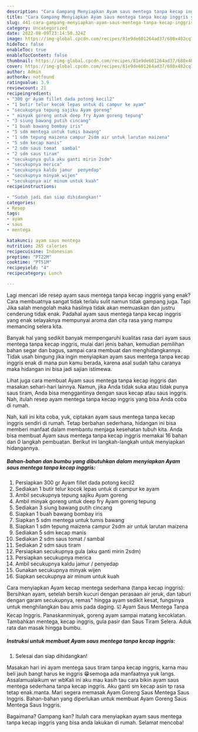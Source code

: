 ```yaml
---
description: "Cara Gampang Menyiapkan Ayam saus mentega tanpa kecap inggris yang Sempurna, Buat Buka Puasa}"
title: "Cara Gampang Menyiapkan Ayam saus mentega tanpa kecap inggris yang Sempurna, Buat Buka Puasa}"
slug: 441-cara-gampang-menyiapkan-ayam-saus-mentega-tanpa-kecap-inggris-yang-sempurna-buat-buka-puasa
category: Uncategorized
date: 2022-08-09T23:14:50.324Z
image: https://img-global.cpcdn.com/recipes/81e9de601264ad37/680x482cq70/ayam-saus-mentega-tanpa-kecap-inggris-foto-resep-utama.jpg
hideToc: false
enableToc: true
enableTocContent: false
thumbnail: https://img-global.cpcdn.com/recipes/81e9de601264ad37/680x482cq70/ayam-saus-mentega-tanpa-kecap-inggris-foto-resep-utama.jpg
cover: https://img-global.cpcdn.com/recipes/81e9de601264ad37/680x482cq70/ayam-saus-mentega-tanpa-kecap-inggris-foto-resep-utama.jpg
author: Admin
authorAv: notfound
ratingvalue: 3.9
reviewcount: 21
recipeingredient:
- "300 gr Ayam fillet dada potong kecil2"
- "1 butir telur kocok lepas untuk di campur ke ayam"
- "secukupnya tepung sajiku Ayam goreng"
- " minyak goreng untuk deep fry Ayam goreng tepung"
- "3 siung bawang putih cincang"
- "1 buah bawang bombay iris"
- "5 sdm mentega untuk tumis bawang"
- "1 sdm tepung maizena campur 2sdm air untuk larutan maizena"
- "5 sdm kecap manis"
- "2 sdm saus tomat  sambal"
- "2 sdm saus tiram"
- "secukupnya gula aku ganti mirin 2sdm"
- "secukupnya merica"
- "secukupnya kaldu jamur  penyedap"
- "secukupnya minyak wijen"
- "secukupnya air minum untuk kuah"
recipeinstructions:

- "Sudah jadi dan siap dihidangkan!"
categories:
- Resep
tags:
- ayam
- saus
- mentega

katakunci: ayam saus mentega 
nutrition: 265 calories
recipecuisine: Indonesian
preptime: "PT22M"
cooktime: "PT51M"
recipeyield: "4"
recipecategory: Lunch

---
```



Lagi mencari ide resep ayam saus mentega tanpa kecap inggris yang enak? Cara membuatnya sangat tidak terlalu sulit namun tidak gampang juga. Tapi Jika salah mengolah maka hasilnya tidak akan memuaskan dan justru cenderung tidak enak. Padahal ayam saus mentega tanpa kecap inggris yang enak selayaknya mempunyai aroma dan cita rasa yang mampu memancing selera kita.


Banyak hal yang sedikit banyak mempengaruhi kualitas rasa dari ayam saus mentega tanpa kecap inggris, mulai dari jenis bahan, kemudian pemilihan bahan segar dan bagus, sampai cara membuat dan menghidangkannya. Tidak usah bingung jika ingin menyiapkan ayam saus mentega tanpa kecap inggris enak di mana pun kamu berada, karena asal sudah tahu caranya maka hidangan ini bisa jadi sajian istimewa.

Lihat juga cara membuat Ayam saus mentega tanpa kecap inggris dan masakan sehari-hari lainnya. Namun, jika Anda tidak suka atau tidak punya saus tiram, Anda bisa menggantinya dengan saus kecap atau saus inggris. Nah, itulah resep ayam mentega tanpa kecap inggris yang bisa Anda coba di rumah.


Nah, kali ini kita coba, yuk, ciptakan ayam saus mentega tanpa kecap inggris sendiri di rumah. Tetap berbahan sederhana, hidangan ini bisa memberi manfaat dalam membantu menjaga kesehatan tubuh kita. Anda bisa membuat Ayam saus mentega tanpa kecap inggris memakai 16 bahan dan 0 langkah pembuatan. Berikut ini langkah-langkah untuk menyiapkan hidangannya.

<!--inarticleads1-->

##### Bahan-bahan dan bumbu yang dibutuhkan dalam menyiapkan Ayam saus mentega tanpa kecap inggris:

1. Persiapkan 300 gr Ayam fillet dada potong kecil2
1. Sediakan 1 butir telur kocok lepas untuk di campur ke ayam
1. Ambil secukupnya tepung sajiku Ayam goreng
1. Ambil  minyak goreng untuk deep fry Ayam goreng tepung
1. Sediakan 3 siung bawang putih cincang
1. Siapkan 1 buah bawang bombay iris
1. Siapkan 5 sdm mentega untuk tumis bawang
1. Siapkan 1 sdm tepung maizena campur 2sdm air untuk larutan maizena
1. Sediakan 5 sdm kecap manis
1. Sediakan 2 sdm saus tomat / sambal
1. Sediakan 2 sdm saus tiram
1. Persiapkan secukupnya gula (aku ganti mirin 2sdm)
1. Persiapkan secukupnya merica
1. Ambil secukupnya kaldu jamur / penyedap
1. Gunakan secukupnya minyak wijen
1. Siapkan secukupnya air minum untuk kuah


Cara menyiapkan Ayam kecap mentega sederhana (tanpa kecap inggris): Bersihkan ayam, setelah bersih kucuri dengan perasaan air jeruk, dan taburi dengan garam secukupnya, remas&#34; hingga ayam sedikit kesat, fungsinya untuk menghilangkan bau amis pada daging. ☑️ Ayam Saus Mentega Tanpa Kecap Inggris. Panaskanminyak, goreng ayam sampai matang kecoklatan. Tambahkan mentega, kecap inggris, gula pasir dan Saus Tiram Selera. Aduk rata dan masak hingga bumbu. 

<!--inarticleads2-->

##### Instruksi untuk membuat Ayam saus mentega tanpa kecap inggris:


1. Selesai dan siap dihidangkan!

Masakan hari ini ayam mentega saus tiram tanpa kecap inggris, karna mau beli jauh bangt harus ke inggris 😁semoga ada manfaatnya yuk langs. Assalamualaikum wr wbKali ini aku mau kasih tau cara bikin ayam saus mentega sederhana tanpa kecap inggris. Aku ganti sm kecap asin tp rasa tetap enak.manta. Mari segera memasak Ayam Goreng Saus Mentega Saus Inggris. Bahan-bahan yang diperlukan untuk membuat Ayam Goreng Saus Mentega Saus Inggris. 

Bagaimana? Gampang kan? Itulah cara menyiapkan ayam saus mentega tanpa kecap inggris yang bisa anda lakukan di rumah. Selamat mencoba!
